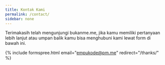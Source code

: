 ```yaml
---
title: Kontak Kami
permalink: /contact/
sidebar: none
---
```


Terimakasih telah mengunjungi bukanme.me, jika kamu memiliki pertanyaan lebih lanjut atau umpan balik kamu bisa menghubuni kami lewat form di bawah ini.

{% include formspree.html email="empukode@pm.me" redirect="/thanks/" %}

